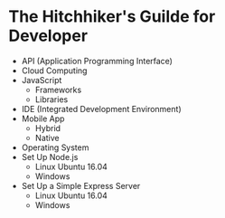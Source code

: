 # The Hitchhiker's Guilde for Developer

- API (Application Programming Interface)
- Cloud Computing
- JavaScript
    - Frameworks
    - Libraries
- IDE (Integrated Development Environment)
- Mobile App
    - Hybrid
    - Native
- Operating System
- Set Up Node.js 
    - Linux Ubuntu 16.04
    - Windows
- Set Up a Simple Express Server
    - Linux Ubuntu 16.04
    - Windows
